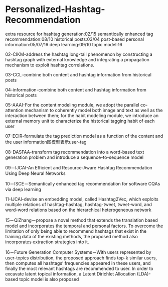 # Personalized-Hashtag-Recommendation

extra resource for hashtag generation:02/15
semantically enhanced tag recommendation:08/10
historical posts:03/04
post-based personal information:05/07/16
deep learning:09/10
topic model:16

02-CIKM-address the hashtag long-tail phenomenon by constructing a hashtag graph with external knowledge and integrating a propagation mechanism to exploit hashtag correlations.

03-CCL-combine both content and hashtag information from historical posts

04-information-combine both content and hashtag information from historical posts

05-AAAI-For the content modeling module, we adopt the parallel co-attention mechanism to coherently model both image and text as well as the interaction between them; for the habit modeling module, we introduce an external memory unit to characterize the historical tagging habit of each user

07-ECIR-formulate the tag prediction model as a function of the content and the user information图模型表示user-tag

08-DASFAA-transform tag recommendation into a word-based text generation problem and introduce a sequence-to-sequence model

09－IJCAI-An Efficient and Resource-Aware Hashtag Recommendation Using Deep Neural Networks

10－ISCE－Semantically enhanced tag recommendation for software CQAs via deep learning

11-IJCAI-devise an embedding model, called Hashtag2Vec, which exploits multiple relations of hashtag-hashtag, hashtag-tweet, tweet-word, and word-word relations based on the hierarchical heterogeneous network

15－QiZhang－propose a novel method that extends the translation based model and incorporates the temporal and personal factors. To overcome the limitation of only being able to recommend hashtags that exist in the training data of the existing methods, the proposed method also incorporates extraction strategies into it.

16－Future Generation Computer Systems－With users represented by user-topics distribution, the proposed approach finds top-k similar users, then computes all hashtags’ frequencies appeared in these users, and finally the most relevant hashtags are recommended to user. In order to excavate latent topical information, a Latent Dirichlet Allocation (LDA)-based topic model is also proposed

